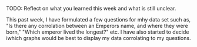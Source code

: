 TODO: Reflect on what you learned this week and what is still unclear.

This past week, I have formulated a few questions for mhy data set such as, "Is there any corrolation between an Emperors name, and where they were born," "Which emperor lived the longest?" etc. I have also started to decide iwhich graphs would be best to display my data corrolating to my questions. 